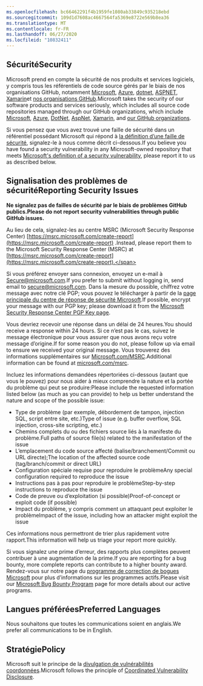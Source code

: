 ```yaml
---
ms.openlocfilehash: bc66462291f4b1959fe1080ab33849c935218ebd
ms.sourcegitcommit: 109d1d7608ac4667564fa5369e8722e569b8ea36
ms.translationtype: MT
ms.contentlocale: fr-FR
ms.lasthandoff: 06/27/2020
ms.locfileid: "10832411"
---
```

<!-- BEGIN MICROSOFT SECURITY.MD V0.0.5 BLOCK -->

## <span data-ttu-id="12f21-101">Sécurité</span><span class="sxs-lookup"><span data-stu-id="12f21-101">Security</span></span>

<span data-ttu-id="12f21-102">Microsoft prend en compte la sécurité de nos produits et services logiciels, y compris tous les référentiels de code source gérés par le biais de nos organisations GitHub, notamment [Microsoft](https://github.com/Microsoft), [Azure](https://github.com/Azure), [dotnet](https://github.com/dotnet), [ASPNET](https://github.com/aspnet), [Xamarin](https://github.com/xamarin)et [nos organisations GitHub](https://opensource.microsoft.com/).</span><span class="sxs-lookup"><span data-stu-id="12f21-102">Microsoft takes the security of our software products and services seriously, which includes all source code repositories managed through our GitHub organizations, which include [Microsoft](https://github.com/Microsoft), [Azure](https://github.com/Azure), [DotNet](https://github.com/dotnet), [AspNet](https://github.com/aspnet), [Xamarin](https://github.com/xamarin), and [our GitHub organizations](https://opensource.microsoft.com/).</span></span>

<span data-ttu-id="12f21-103">Si vous pensez que vous avez trouvé une faille de sécurité dans un référentiel possédant Microsoft qui répond à [la définition d’une faille de sécurité](https://docs.microsoft.com/en-us/previous-versions/tn-archive/cc751383(v=technet.10)), signalez-le à nous comme décrit ci-dessous.</span><span class="sxs-lookup"><span data-stu-id="12f21-103">If you believe you have found a security vulnerability in any Microsoft-owned repository that meets [Microsoft's definition of a security vulnerability](https://docs.microsoft.com/en-us/previous-versions/tn-archive/cc751383(v=technet.10)), please report it to us as described below.</span></span>

## <span data-ttu-id="12f21-104">Signalisation des problèmes de sécurité</span><span class="sxs-lookup"><span data-stu-id="12f21-104">Reporting Security Issues</span></span>

**<span data-ttu-id="12f21-105">Ne signalez pas de failles de sécurité par le biais de problèmes GitHub publics.</span><span class="sxs-lookup"><span data-stu-id="12f21-105">Please do not report security vulnerabilities through public GitHub issues.</span></span>**

<span data-ttu-id="12f21-106">Au lieu de cela, signalez-les au centre MSRC (Microsoft Security Response Center) [https://msrc.microsoft.com/create-report](https://msrc.microsoft.com/create-report) .</span><span class="sxs-lookup"><span data-stu-id="12f21-106">Instead, please report them to the Microsoft Security Response Center (MSRC) at [https://msrc.microsoft.com/create-report](https://msrc.microsoft.com/create-report).</span></span>

<span data-ttu-id="12f21-107">Si vous préférez envoyer sans connexion, envoyez un e-mail à [Secure@microsoft.com](mailto:secure@microsoft.com).</span><span class="sxs-lookup"><span data-stu-id="12f21-107">If you prefer to submit without logging in, send email to [secure@microsoft.com](mailto:secure@microsoft.com).</span></span>  <span data-ttu-id="12f21-108">Dans la mesure du possible, chiffrez votre message avec notre clé PGP; vous pouvez le télécharger à partir de la [page principale du centre de réponse de sécurité Microsoft](https://www.microsoft.com/en-us/msrc/pgp-key-msrc).</span><span class="sxs-lookup"><span data-stu-id="12f21-108">If possible, encrypt your message with our PGP key; please download it from the [Microsoft Security Response Center PGP Key page](https://www.microsoft.com/en-us/msrc/pgp-key-msrc).</span></span>

<span data-ttu-id="12f21-109">Vous devriez recevoir une réponse dans un délai de 24 heures.</span><span class="sxs-lookup"><span data-stu-id="12f21-109">You should receive a response within 24 hours.</span></span> <span data-ttu-id="12f21-110">Si ce n’est pas le cas, suivez le message électronique pour vous assurer que nous avons reçu votre message d’origine.</span><span class="sxs-lookup"><span data-stu-id="12f21-110">If for some reason you do not, please follow up via email to ensure we received your original message.</span></span> <span data-ttu-id="12f21-111">Vous trouverez des informations supplémentaires sur [Microsoft.com/MSRC](https://www.microsoft.com/msrc).</span><span class="sxs-lookup"><span data-stu-id="12f21-111">Additional information can be found at [microsoft.com/msrc](https://www.microsoft.com/msrc).</span></span> 

<span data-ttu-id="12f21-112">Incluez les informations demandées répertoriées ci-dessous (autant que vous le pouvez) pour nous aider à mieux comprendre la nature et la portée du problème qui peut se produire:</span><span class="sxs-lookup"><span data-stu-id="12f21-112">Please include the requested information listed below (as much as you can provide) to help us better understand the nature and scope of the possible issue:</span></span>

  * <span data-ttu-id="12f21-113">Type de problème (par exemple, débordement de tampon, injection SQL, script entre site, etc.)</span><span class="sxs-lookup"><span data-stu-id="12f21-113">Type of issue (e.g. buffer overflow, SQL injection, cross-site scripting, etc.)</span></span>
  * <span data-ttu-id="12f21-114">Chemins complets du ou des fichiers source liés à la manifeste du problème.</span><span class="sxs-lookup"><span data-stu-id="12f21-114">Full paths of source file(s) related to the manifestation of the issue</span></span>
  * <span data-ttu-id="12f21-115">L’emplacement du code source affecté (balise/branchement/Commit ou URL directe);</span><span class="sxs-lookup"><span data-stu-id="12f21-115">The location of the affected source code (tag/branch/commit or direct URL)</span></span>
  * <span data-ttu-id="12f21-116">Configuration spéciale requise pour reproduire le problème</span><span class="sxs-lookup"><span data-stu-id="12f21-116">Any special configuration required to reproduce the issue</span></span>
  * <span data-ttu-id="12f21-117">Instructions pas à pas pour reproduire le problème</span><span class="sxs-lookup"><span data-stu-id="12f21-117">Step-by-step instructions to reproduce the issue</span></span>
  * <span data-ttu-id="12f21-118">Code de preuve ou d’exploitation (si possible)</span><span class="sxs-lookup"><span data-stu-id="12f21-118">Proof-of-concept or exploit code (if possible)</span></span>
  * <span data-ttu-id="12f21-119">Impact du problème, y compris comment un attaquant peut exploiter le problème</span><span class="sxs-lookup"><span data-stu-id="12f21-119">Impact of the issue, including how an attacker might exploit the issue</span></span>

<span data-ttu-id="12f21-120">Ces informations nous permettront de trier plus rapidement votre rapport.</span><span class="sxs-lookup"><span data-stu-id="12f21-120">This information will help us triage your report more quickly.</span></span>

<span data-ttu-id="12f21-121">Si vous signalez une prime d’erreur, des rapports plus complètes peuvent contribuer à une augmentation de la prime.</span><span class="sxs-lookup"><span data-stu-id="12f21-121">If you are reporting for a bug bounty, more complete reports can contribute to a higher bounty award.</span></span> <span data-ttu-id="12f21-122">Rendez-vous sur notre page du [programme de correction de bogues Microsoft](https://microsoft.com/msrc/bounty) pour plus d’informations sur les programmes actifs.</span><span class="sxs-lookup"><span data-stu-id="12f21-122">Please visit our [Microsoft Bug Bounty Program](https://microsoft.com/msrc/bounty) page for more details about our active programs.</span></span>

## <span data-ttu-id="12f21-123">Langues préférées</span><span class="sxs-lookup"><span data-stu-id="12f21-123">Preferred Languages</span></span>

<span data-ttu-id="12f21-124">Nous souhaitons que toutes les communications soient en anglais.</span><span class="sxs-lookup"><span data-stu-id="12f21-124">We prefer all communications to be in English.</span></span>

## <span data-ttu-id="12f21-125">Stratégie</span><span class="sxs-lookup"><span data-stu-id="12f21-125">Policy</span></span>

<span data-ttu-id="12f21-126">Microsoft suit le principe de la [divulgation de vulnérabilités coordonnées](https://www.microsoft.com/en-us/msrc/cvd).</span><span class="sxs-lookup"><span data-stu-id="12f21-126">Microsoft follows the principle of [Coordinated Vulnerability Disclosure](https://www.microsoft.com/en-us/msrc/cvd).</span></span>

<!-- END MICROSOFT SECURITY.MD BLOCK -->